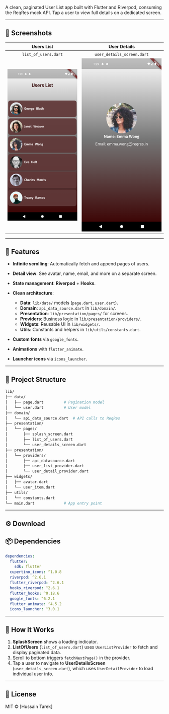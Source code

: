 A clean, paginated User List app built with Flutter and Riverpod, consuming the ReqRes mock API. Tap a user to view full details on a dedicated screen.

---

## 📱 Screenshots

|                 Users List                |                  User Details                 |
| :---------------------------------------: | :-------------------------------------------: |
|            `list_of_users.dart`           |           `user_details_screen.dart`          |
| ![Users List](screenshots/user_list.png) | ![User Details](screenshots/user_details.png) |

---

## 🚀 Features

* **Infinite scrolling**: Automatically fetch and append pages of users.
* **Detail view**: See avatar, name, email, and more on a separate screen.
* **State management**: **Riverpod** + **Hooks**.
* **Clean architecture**:

  * **Data**: `lib/data/` models (`page.dart`, `user.dart`).
  * **Domain**: `api_data_source.dart` in `lib/domain/`.
  * **Presentation**: `lib/presentation/pages/` for screens.
  * **Providers**: Business logic in `lib/presentation/providers/`.
  * **Widgets**: Reusable UI in `lib/widgets/`.
  * **Utils**: Constants and helpers in `lib/utils/constants.dart`.
* **Custom fonts** via `google_fonts`.
* **Animations** with `flutter_animate`.
* **Launcher icons** via `icons_launcher`.

---

## 📂 Project Structure

```bash
lib/
├── data/
│   ├── page.dart         # Pagination model
│   └── user.dart         # User model
├── domain/
│   └── api_data_source.dart  # API calls to ReqRes
├── presentation/
│   └── pages/
│       ├── splash_screen.dart
│       ├── list_of_users.dart
│       └── user_details_screen.dart
├── presentation/
│   └── providers/
│       ├── api_datasource.dart
│       ├── user_list_provider.dart
│       └── user_detail_provider.dart
├── widgets/
│   ├── avatar.dart
│   └── user_item.dart
├── utils/
│   └── constants.dart
└── main.dart             # App entry point
```

---

## ⚙️ Download



## 📦 Dependencies

```yaml
dependencies:
  flutter:
    sdk: flutter
  cupertino_icons: ^1.0.8
  riverpod: ^2.6.1
  flutter_riverpod: ^2.6.1
  hooks_riverpod: ^2.6.1
  flutter_hooks: ^0.18.6
  google_fonts: ^6.2.1
  flutter_animate: ^4.5.2
  icons_launcher: ^3.0.1
```

---

## 🧩 How It Works

1. **SplashScreen** shows a loading indicator.
2. **ListOfUsers** (`list_of_users.dart`) uses `UserListProvider` to fetch and display paginated data.
3. Scroll to bottom triggers `fetchNextPage()` in the provider.
4. Tap a user to navigate to **UserDetailsScreen** (`user_details_screen.dart`), which uses `UserDetailProvider` to load individual user info.

---

## 📜 License

MIT © \[Hussain Tarek]
